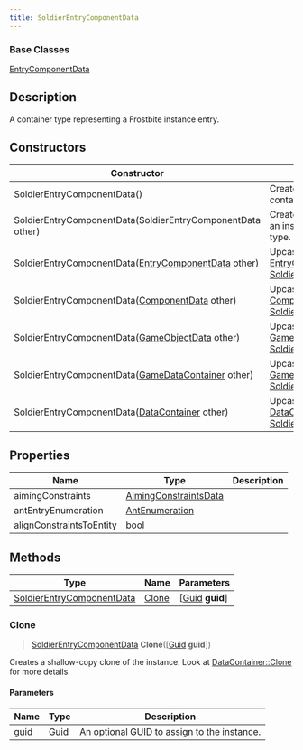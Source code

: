 ```yaml
---
title: SoldierEntryComponentData
---
```

### Base Classes

[EntryComponentData](/vext/ref/fb/entrycomponentdata/)

## Description

A container type representing a Frostbite instance entry.

## Constructors

| Constructor                                                                          | Description                                                                                                                               |
| ------------------------------------------------------------------------------------ | ----------------------------------------------------------------------------------------------------------------------------------------- |
| SoldierEntryComponentData()                                                          | Create a new instance of this container type.                                                                                             |
| SoldierEntryComponentData(SoldierEntryComponentData other)                           | Create a reference copy of an instance of the same type.                                                                                  |
| SoldierEntryComponentData([EntryComponentData](/vext/ref/fb/entrycomponentdata/) other)            | Upcast an instance of type [EntryComponentData](/vext/ref/fb/entrycomponentdata/) to [SoldierEntryComponentData](/vext/ref/fb/soldierentrycomponentdata/).            |
| SoldierEntryComponentData([ComponentData](/vext/ref/fb/componentdata/) other)                      | Upcast an instance of type [ComponentData](/vext/ref/fb/componentdata/) to [SoldierEntryComponentData](/vext/ref/fb/soldierentrycomponentdata/).                      |
| SoldierEntryComponentData([GameObjectData](/vext/ref/fb/gameobjectdata/) other)                    | Upcast an instance of type [GameObjectData](/vext/ref/fb/gameobjectdata/) to [SoldierEntryComponentData](/vext/ref/fb/soldierentrycomponentdata/).                    |
| SoldierEntryComponentData([GameDataContainer](/vext/ref/fb/gamedatacontainer/) other)              | Upcast an instance of type [GameDataContainer](/vext/ref/fb/gamedatacontainer/) to [SoldierEntryComponentData](/vext/ref/fb/soldierentrycomponentdata/).              |
| SoldierEntryComponentData([DataContainer](/vext/ref/shared/class/datacontainer) other) | Upcast an instance of type [DataContainer](/vext/ref/shared/class/datacontainer) to [SoldierEntryComponentData](/vext/ref/fb/soldierentrycomponentdata/). |

## Properties

| Name                     | Type                                           | Description |
| ------------------------ | ---------------------------------------------- | ----------- |
| aimingConstraints        | [AimingConstraintsData](/vext/ref/fb/aimingconstraintsdata/) |             |
| antEntryEnumeration      | [AntEnumeration](/vext/ref/fb/antenumeration/)               |             |
| alignConstraintsToEntity | bool                                           |             |

## Methods

| Type                                                   | Name            | Parameters                                     |
| ------------------------------------------------------ | --------------- | ---------------------------------------------- |
| [SoldierEntryComponentData](/vext/ref/fb/soldierentrycomponentdata/) | [Clone](#clone) | \[[Guid](/vext/ref/shared/class/guid) **guid**\] |

### Clone

> [SoldierEntryComponentData](/vext/ref/fb/soldierentrycomponentdata/) **Clone**(\[[Guid](/vext/ref/shared/class/guid) **guid**\])

Creates a shallow-copy clone of the instance. Look at [DataContainer::Clone](/vext/ref/shared/class/datacontainer#clone) for more details.

#### Parameters

| Name | Type         | Description                                 |
| ---- | ------------ | ------------------------------------------- |
| guid | [Guid](/vext/ref/shared/class/guid/) | An optional GUID to assign to the instance. |
